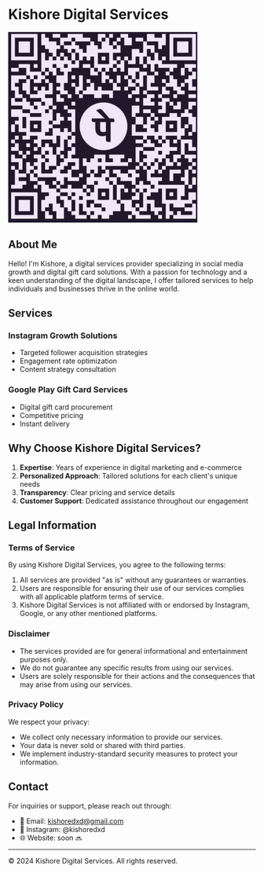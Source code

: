 # Kishore Digital Services

![Kishore Digital Services Logo](./qrcode.png)

## About Me

Hello! I'm Kishore, a digital services provider specializing in social media growth and digital gift card solutions. With a passion for technology and a keen understanding of the digital landscape, I offer tailored services to help individuals and businesses thrive in the online world.

## Services

### Instagram Growth Solutions
- Targeted follower acquisition strategies
- Engagement rate optimization
- Content strategy consultation

### Google Play Gift Card Services
- Digital gift card procurement
- Competitive pricing
- Instant delivery

## Why Choose Kishore Digital Services?

1. **Expertise**: Years of experience in digital marketing and e-commerce
2. **Personalized Approach**: Tailored solutions for each client's unique needs
3. **Transparency**: Clear pricing and service details
4. **Customer Support**: Dedicated assistance throughout our engagement

## Legal Information

### Terms of Service

By using Kishore Digital Services, you agree to the following terms:

1. All services are provided "as is" without any guarantees or warranties.
2. Users are responsible for ensuring their use of our services complies with all applicable platform terms of service.
3. Kishore Digital Services is not affiliated with or endorsed by Instagram, Google, or any other mentioned platforms.

### Disclaimer

- The services provided are for general informational and entertainment purposes only.
- We do not guarantee any specific results from using our services.
- Users are solely responsible for their actions and the consequences that may arise from using our services.

### Privacy Policy

We respect your privacy:
- We collect only necessary information to provide our services.
- Your data is never sold or shared with third parties.
- We implement industry-standard security measures to protect your information.

## Contact

For inquiries or support, please reach out through:

- 📧 Email: kishoredxd@gmail.com
- 📱 Instagram: @kishoredxd
- 🌐 Website: soon 🔜 

---

© 2024 Kishore Digital Services. All rights reserved.

